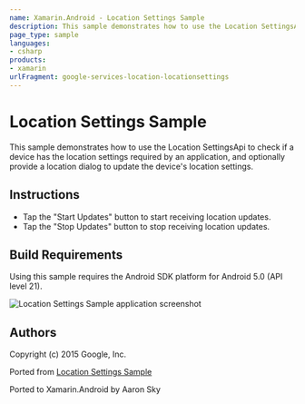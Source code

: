 ```yaml
---
name: Xamarin.Android - Location Settings Sample
description: This sample demonstrates how to use the Location SettingsApi to check if a device has the location settings required by an application, and...
page_type: sample
languages:
- csharp
products:
- xamarin
urlFragment: google-services-location-locationsettings
---
```

# Location Settings Sample

This sample demonstrates how to use the Location SettingsApi to check if a device has the location settings 
required by an application, and optionally provide a location dialog to update the device's location settings.

## Instructions

* Tap the "Start Updates" button to start receiving location updates.
* Tap the "Stop Updates" button to stop receiving location updates.


## Build Requirements
Using this sample requires the Android SDK platform for Android 5.0 (API level 21).

![Location Settings Sample application screenshot](Screenshots/screenshot1.png "Location Settings Sample application screenshot")

## Authors
Copyright (c) 2015 Google, Inc.

Ported from [Location Settings Sample](https://github.com/googlesamples/android-play-location/tree/master/LocationSettings)

Ported to Xamarin.Android by Aaron Sky